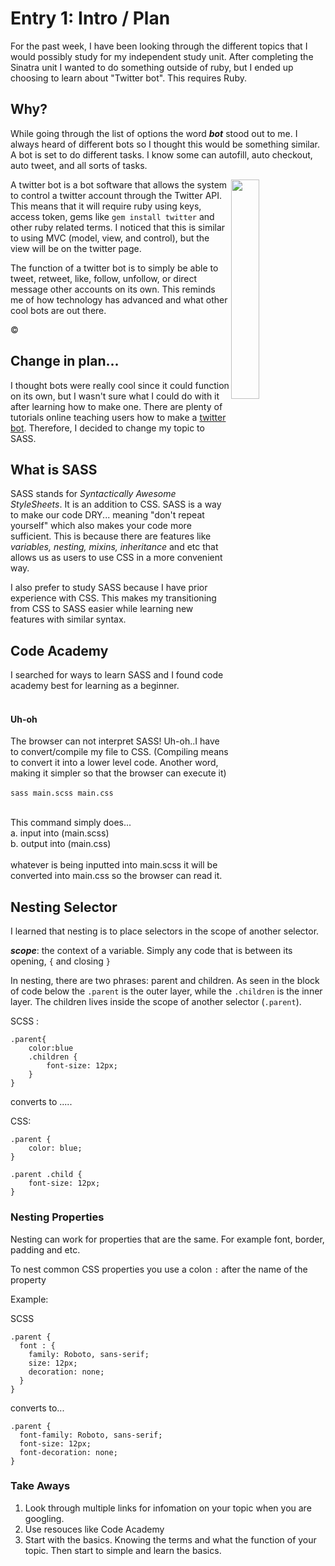 # Entry 1: Intro / Plan 

For the past week, I have been looking through the different topics that I would possibly study for my independent study unit. After completing the Sinatra unit I wanted to do something outside of ruby, but I ended up choosing to learn about "Twitter bot". This requires Ruby. 

## Why? 
While going through the list of options the word **_bot_** stood out to me. I always heard of different bots so I thought this would be something similar. A bot is set to do different tasks. I know some can autofill, auto checkout, auto tweet, and all sorts of tasks. 

<img src = "https://3vowli249lp13hl4bz2ku62r-wpengine.netdna-ssl.com/wp-content/uploads/index51-1200x1200.png" align = "right" height = 30% width = 30%> 

 
A twitter bot is a bot software that allows the system to control a twitter account through the Twitter API. This means that it will require ruby using keys, access token, gems like `gem install twitter` and other ruby related terms. I noticed that this is similar to using MVC (model, view, and control), but the view will be on the twitter page. 


The function of a twitter bot is to simply be able to tweet, retweet, like, follow, unfollow, or direct message other accounts on its own. 
This reminds me of how technology has advanced and what other cool bots are out there. 

© 
## Change in plan...
I thought bots were really cool since it could function on its own, but I wasn't sure what I could do with it after learning how to make one. There are plenty of tutorials online teaching users how to make a [twitter bot](http://www.codebycodes.com/blog/2015/08/31/creating-a-simeple-twitter-bot-with-ruby). Therefore, I decided to change my topic to SASS.



## What is SASS 
SASS stands for _Syntactically Awesome StyleSheets_. It is an addition to CSS. SASS is a way to make our code DRY... meaning "don't repeat yourself" which also makes your code more sufficient. This is because there are features like _variables, nesting, mixins, inheritance_ and etc that allows us as users to use CSS in a more convenient way. 

I also prefer to study SASS because I have prior experience with CSS. This makes my transitioning from CSS to SASS easier while learning  new features with similar syntax. 

## Code Academy
I searched for ways to learn SASS and I found code academy best for learning as a beginner.  
<br>

#### Uh-oh
   The browser can not interpret SASS! Uh-oh..I have to convert/compile my file to CSS. (Compiling means to convert it into a lower level code. Another word, making it simpler so that the browser can execute it)  
    <br> 
  `sass main.scss main.css`   
    <br>
    
   This command simply does... <br> 
    a. input into (main.scss)  
    b. output into (main.css) <br> 
    <br>
whatever is being inputted into main.scss it will be converted into main.css so the browser can read it. 
## Nesting Selector

I learned that nesting is to place selectors in the scope of another selector. 

**_scope_**: the context of a variable. Simply any code that is between its opening,  `{` and closing `}`  



In nesting, there are two phrases: parent and children. As seen in the block of code below the `.parent` is the outer layer, while the `.children` is the inner layer. The children lives inside the scope of another selector (`.parent`). 

SCSS : 

```
.parent{  
    color:blue
    .children {
        font-size: 12px; 
    }
}

```
converts to ..... 

CSS: 

```
.parent {
    color: blue;
}

.parent .child {
    font-size: 12px; 
} 
```


### Nesting Properties

Nesting can work for properties that are the same. For example font, border, padding and etc.
 
To nest common CSS properties you use a colon `:` after the name of the property


Example:


SCSS 

``` 
.parent {
  font : {
    family: Roboto, sans-serif;
    size: 12px;
    decoration: none;
  }
}
```

converts to... 

```
.parent {
  font-family: Roboto, sans-serif;
  font-size: 12px;
  font-decoration: none;
}

```

### Take Aways
1. Look through multiple links for infomation on your topic when you are googling.
2. Use resouces like Code Academy 
3. Start with the basics. Knowing the terms and what the function of your topic. Then start to simple and learn the basics.  
